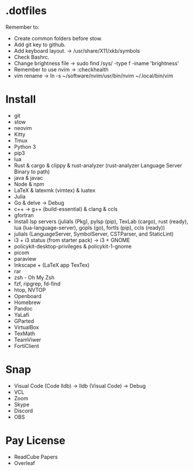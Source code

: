 # .dotfiles
Remember to:
- Create common folders before stow.
- Add git key to github.
- Add keyboard layout. -> /usr/share/X11/xkb/symbols
- Check Bashrc.
- Change brightness file -> sudo find /sys/ -type f -iname 'brightness'
- Remember to use nvim -> :checkhealth
- vim rename ->  ln -s ~/software/nvim/usr/bin/nvim ~/.local/bin/vim

# Install
- git
- stow
- neovim
- Kitty
- Tmux
- Python 3
- pip3
- lua
- Rust & cargo & clippy & rust-analyzer (rust-analyzer Language Server Binary to path)
- java & javac
- Node & npm
- LaTeX & latexmk (vimtex) & luatex
- Julia
- Go & delve -> Debug
- c++ -> g++ (build-essential) & clang & ccls
- gfortran
- Install lsp servers (julials (Pkg), pylsp (pip), TexLab (cargo), rust (ready), lua (lua-language-server), gopls (go), fortls (pip), ccls (ready))
- julials (LanguageServer, SymbolServer, CSTParser, and StaticLint)
- i3 + i3 status (from starter pack) -> i3 + GNOME
- policykit-desktop-privileges & policykit-1-gnome
- picom
- paraview
- Inkscape + (LaTeX app TexTex)
- rar
- zsh - Oh My Zsh
- fzf, ripgrep, fd-find
- htop, NVTOP
- Openboard
- Homebrew
- Pandoc
- YaLafi
- GParted
- VirtualBox
- TexMath
- TeamViwer
- FortiClient

# Snap
- Visual Code (Code lldb) -> lldb (Visual Code) -> Debug
- VCL
- Zoom
- Skype
- Discord
- OBS

# Pay License
- ReadCube Papers
- Overleaf
